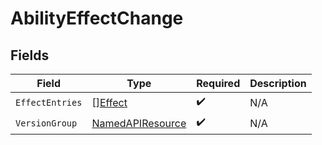# AbilityEffectChange


## Fields

| Field                                                       | Type                                                        | Required                                                    | Description                                                 |
| ----------------------------------------------------------- | ----------------------------------------------------------- | ----------------------------------------------------------- | ----------------------------------------------------------- |
| `EffectEntries`                                             | [][Effect](../../models/shared/effect.md)                   | :heavy_check_mark:                                          | N/A                                                         |
| `VersionGroup`                                              | [NamedAPIResource](../../models/shared/namedapiresource.md) | :heavy_check_mark:                                          | N/A                                                         |